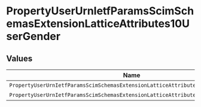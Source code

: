 # PropertyUserUrnIetfParamsScimSchemasExtensionLatticeAttributes10UserGender


## Values

| Name                                                                               | Value                                                                              |
| ---------------------------------------------------------------------------------- | ---------------------------------------------------------------------------------- |
| `PropertyUserUrnIetfParamsScimSchemasExtensionLatticeAttributes10UserGenderFemale` | female                                                                             |
| `PropertyUserUrnIetfParamsScimSchemasExtensionLatticeAttributes10UserGenderMale`   | male                                                                               |